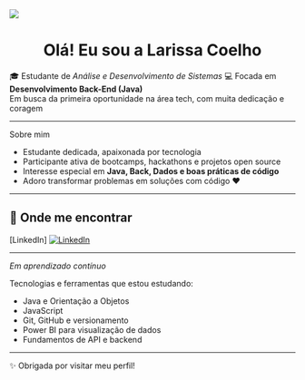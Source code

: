 <img src="https://capsule-render.vercel.app/api?type=wave&color=gradient&height=180&section=header&text=Dev%20Larissa%20&fontSize=30&fontColor=fff" />

<h1 align="center">Olá! Eu sou a Larissa Coelho </h1>

🎓 Estudante de *Análise e Desenvolvimento de Sistemas* 
💻 Focada em **Desenvolvimento Back-End (Java)**   
 Em busca da primeira oportunidade na área tech, com muita dedicação e coragem 

---

  Sobre mim

- Estudante dedicada, apaixonada por tecnologia  
- Participante ativa de bootcamps, hackathons e projetos open source  
- Interesse especial em **Java, Back, Dados e boas práticas de código**
- Adoro transformar problemas em soluções com código ❤️

---

## 🔗 Onde me encontrar

[LinkedIn] [![LinkedIn](https://img.shields.io/badge/-Larissa%20Coelho-blue?style=flat-square&logo=Linkedin&logoColor=white)](https://www.linkedin.com/in/larissa-coelho/)

---

 *Em aprendizado contínuo*

 Tecnologias e ferramentas que estou estudando:
- Java e Orientação a Objetos  
- JavaScript  
- Git, GitHub e versionamento  
- Power BI para visualização de dados  
- Fundamentos de API e backend  

---

✨ Obrigada por visitar meu perfil!  

